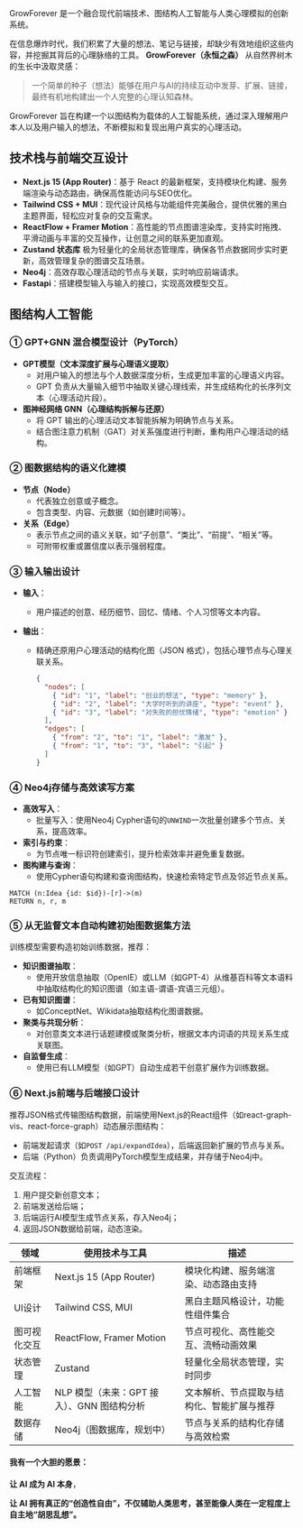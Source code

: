 GrowForever 是一个融合现代前端技术、图结构人工智能与人类心理模拟的创新系统。

在信息爆炸时代，我们积累了大量的想法、笔记与链接，却缺少有效地组织这些内容，并挖掘其背后的心理脉络的工具。
 **GrowForever（永恒之森）** 从自然界树木的生长中汲取灵感：

> 一个简单的种子（想法）能够在用户与AI的持续互动中发芽、扩展、链接，最终有机地构建出一个人完整的心理认知森林。

GrowForever 旨在构建一个以图结构为载体的人工智能系统，通过深入理解用户本人以及用户输入的想法，不断模拟和复现出用户真实的心理活动。

## 技术栈与前端交互设计

- **Next.js 15 (App Router)**：基于 React 的最新框架，支持模块化构建、服务端渲染与动态路由，确保高性能访问与SEO优化。
- **Tailwind CSS + MUI**：现代设计风格与功能组件完美融合，提供优雅的黑白主题界面，轻松应对复杂的交互需求。
- **ReactFlow + Framer Motion**：高性能的节点图谱渲染库，支持实时拖拽、平滑动画与丰富的交互操作，让创意之间的联系更加直观。
- **Zustand 状态库**
  极为轻量化的全局状态管理库，确保各节点数据同步实时更新，高效管理复杂的图谱交互场景。
- **Neo4j**：高效存取心理活动的节点与关联，实时响应前端请求。
- **Fastapi**：搭建模型输入与输入的接口，实现高效模型交互。



## 图结构人工智能

### ① GPT+GNN 混合模型设计（PyTorch）

- **GPT模型（文本深度扩展与心理语义提取）**
  - 对用户输入的想法与个人数据深度分析，生成更加丰富的心理语义内容。
  - GPT 负责从大量输入细节中抽取关键心理线索，并生成结构化的长序列文本（心理活动片段）。
- **图神经网络 GNN（心理结构拆解与还原）**
  - 将 GPT 输出的心理活动文本智能拆解为明确节点与关系。
  - 结合图注意力机制（GAT）对关系强度进行判断，重构用户心理活动的结构。



### ② 图数据结构的语义化建模

- **节点（Node）**
  - 代表独立创意或子概念。
  - 包含类型、内容、元数据（如创建时间等）。
- **关系（Edge）**
  - 表示节点之间的语义关联，如“子创意”、“类比”、“前提”、“相关”等。
  - 可附带权重或置信度以表示强弱程度。



### ③ 输入输出设计

- **输入**：

  - 用户描述的创意、经历细节、回忆、情绪、个人习惯等文本内容。

- **输出**：

  - 精确还原用户心理活动的结构化图（JSON 格式），包括心理节点与心理关联关系。

    ```json
    {
      "nodes": [
        { "id": "1", "label": "创业的想法", "type": "memory" },
        { "id": "2", "label": "大学时听到的讲座", "type": "event" },
        { "id": "3", "label": "对失败的担忧情绪", "type": "emotion" }
      ],
      "edges": [
        { "from": "2", "to": "1", "label": "激发" },
        { "from": "1", "to": "3", "label": "引起" }
      ]
    }
    ```



### ④ Neo4j存储与高效读写方案

- **高效写入**：
  - 批量写入：使用Neo4j Cypher语句的`UNWIND`一次批量创建多个节点、关系，提高效率。
- **索引与约束**：
  - 为节点唯一标识符创建索引，提升检索效率并避免重复数据。
- **图构建与查询**：
  - 使用Cypher语句构建和查询图结构，快速检索特定节点及邻近节点关系。

```
MATCH (n:Idea {id: $id})-[r]->(m)
RETURN n, r, m
```



### ⑤ 从无监督文本自动构建初始图数据集方法

训练模型需要构造初始训练数据，推荐：

- **知识图谱抽取**：
  - 使用开放信息抽取（OpenIE）或LLM（如GPT-4）从维基百科等文本语料中抽取结构化的知识图谱（如主语-谓语-宾语三元组）。
- **已有知识图谱**：
  - 如ConceptNet、Wikidata抽取结构化图谱数据。
- **聚类与共现分析**：
  - 对创意类文本进行话题建模或聚类分析，根据文本内词语的共现关系生成关联图。
- **自监督生成**：
  - 使用已有LLM模型（如GPT）自动生成若干创意扩展作为训练数据。



### ⑥ Next.js前端与后端接口设计

推荐JSON格式传输图结构数据，前端使用Next.js的React组件（如react-graph-vis、react-force-graph）动态展示图结构：

- 前端发起请求（如`POST /api/expandIdea`），后端返回新扩展的节点与关系。
- 后端（Python）负责调用PyTorch模型生成结果，并存储于Neo4j中。

交互流程：

1. 用户提交新创意文本；
2. 前端发送给后端；
3. 后端运行AI模型生成节点关系，存入Neo4j；
4. 返回JSON数据给前端，动态渲染。


| 领域         | 使用技术与工具                             | 描述                                       |
| ------------ | ------------------------------------------ | ------------------------------------------ |
| 前端框架     | Next.js 15 (App Router)                    | 模块化构建、服务端渲染、动态路由支持       |
| UI设计       | Tailwind CSS, MUI                          | 黑白主题风格设计，功能性组件集合           |
| 图可视化交互 | ReactFlow, Framer Motion                   | 节点可视化、高性能交互、流畅动画效果       |
| 状态管理     | Zustand                                    | 轻量化全局状态管理，实时同步               |
| 人工智能     | NLP 模型（未来：GPT 接入）、GNN 图结构分析 | 文本解析、节点提取与结构化、智能扩展与推荐 |
| 数据存储     | Neo4j（图数据库，规划中）                  | 节点与关系的结构化存储与高效检索           |

#### 我有一个大胆的愿景：

**让 AI 成为 AI 本身**，

**让 AI 拥有真正的“创造性自由”，不仅辅助人类思考，甚至能像人类在一定程度上自主地“胡思乱想”。**
